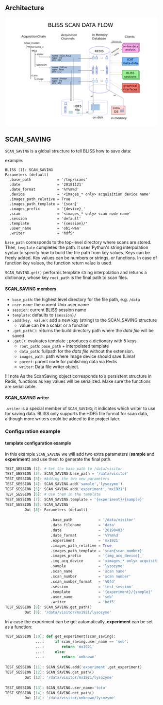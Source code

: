 


## Architecture

![Screenshot](img/scan_data_flow_path.svg)



## SCAN_SAVING

`SCAN_SAVING` is a global structure to tell BLISS how to save data:

example:

```
BLISS [1]: SCAN_SAVING
Parameters (default)
  .base_path            = '/tmp/scans'
  .date                 = '20181121'
  .date_format          = '%Y%m%d'
  .device               = '<images_* only> acquisition device name'
  .images_path_relative = True
  .images_path_template = '{scan}'
  .images_prefix        = '{device}_'
  .scan                 = '<images_* only> scan node name'
  .session              = 'default'
  .template             = '{session}/'
  .user_name            = 'obi-wan'
  .writer               = 'hdf5'
```

`base_path` corresponds to the top-level directory where scans are
stored. Then, `template` completes the path. It uses Python's string
interpolation syntax to specify how to build the file path from key
values. Keys can be freely added. Key values can be numbers or
strings, or functions. In case of function key values, the function
return value is used.

`SCAN_SAVING.get()` performs template string interpolation and returns
a dictionary, whose key `root_path` is the final path to scan files.


#### SCAN_SAVING members

* `base_path`: the highest level directory for the file path, e.g. `/data`
* `user_name`: the current Unix user name
* `session`: current BLISS session name
* `template`: defaults to `{session}/`
* `.add(key, value)`: add a new key (string) to the SCAN_SAVING structure
    - value can be a scalar or a function
* `.get_path()`: returns the build directory path where the *data file* will be saved.
* `.get()`: evaluates template ; produces a dictionary with 5 keys
    - `root_path`: `base_path` + interpolated template
    - `data_path`: fullpath for the *data file* without the extension.
    - `images_path`: path where image device should save (Lima)
    - `parent`: parent node for publishing data via Redis
    - `writer`: Data file writer object.

!!! note
    As the ScanSaving object corresponds to a persistent
    structure in Redis, functions as key values will be
    serialized. Make sure the functions are serializable.

#### SCAN_SAVING writer

`.writer` is a special member of `SCAN_SAVING`; it indicates which
writer to use for saving data. BLISS only supports the HDF5 file
format for scan data, although more writers could be added to the
project later.

### Configuration example

#### template configuration example
In this example `SCAN_SAVING` we will add two extra parameters
(**sample** and **experiment**) and use them to generate the final path.

```python
TEST_SESSION [1]: # Set the base path to /data/visitor
TEST_SESSION [2]: SCAN_SAVING.base_path = '/data/visitor'
TEST_SESSION [3]: #Adding the two new parameters
TEST_SESSION [4]: SCAN_SAVING.add('sample','lysozyme')
TEST_SESSION [5]: SCAN_SAVING.add('experiment','mx1921')
TEST_SESSION [6]: # Use them in the template
TEST_SESSION [7]: SCAN_SAVING.template = '{experiment}/{sample}'
TEST_SESSION [8]: SCAN_SAVING
         Out [8]: Parameters (default) - 

                     .base_path            = '/data/visitor'
                     .data_filename        = 'data'
                     .date                 = '20190403'
                     .date_format          = '%Y%m%d'
                     .experiment           = 'mx1921'
                     .images_path_relative = True
                     .images_path_template = 'scan{scan_number}'
                     .images_prefix        = '{img_acq_device}_'
                     .img_acq_device       = '<images_* only> acquisition device name'
                     .sample               = 'lysozyme'
                     .scan_name            = 'scan name'
                     .scan_number          = 'scan number'
                     .scan_number_format   = '%04d'
                     .session              = 'test_session'
                     .template             = '{experiment}/{sample}'
                     .user_name            = 'seb'
                     .writer               = 'hdf5'
TEST_SESSION [9]: SCAN_SAVING.get_path()
         Out [9]: '/data/visitor/mx1921/lysozyme'
```

In a case the experiment can be get automatically, **experiment** can be set as a function:

```python
TEST_SESSION [10]: def get_experiment(scan_saving): 
              ...:     if scan_saving.user_name == 'seb': 
              ...:        return 'mx1921' 
              ...:     else: 
              ...:        return 'unknown'
	      
TEST_SESSION [11]: SCAN_SAVING.add('experiment',get_experiment)
TEST_SESSION [12]: SCAN_SAVING.get_path()
         Out [12]: '/data/visitor/mx1921/lysozyme'
	 
TEST_SESSION [13]: SCAN_SAVING.user_name='toto'
TEST_SESSION [14]: SCAN_SAVING.get_path()
         Out [14]: '/data/visitor/unknown/lysozyme'
```